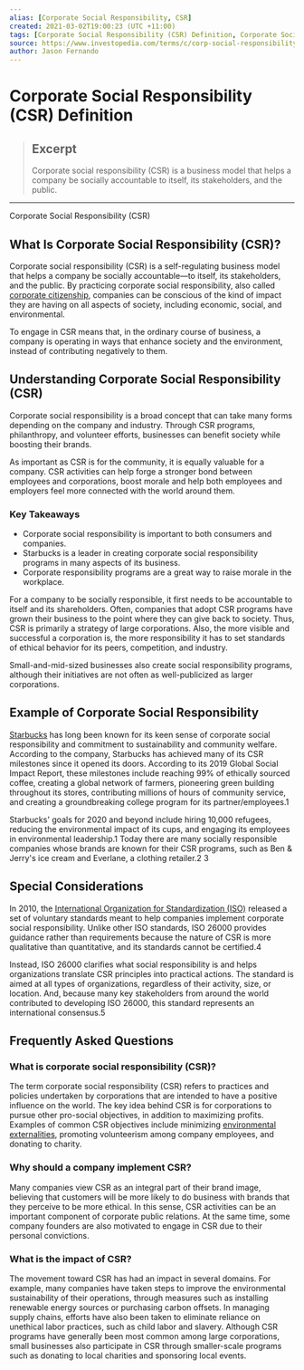 ```yaml
---
alias: [Corporate Social Responsibility, CSR]
created: 2021-03-02T19:00:23 (UTC +11:00)
tags: [Corporate Social Responsibility (CSR) Definition, Corporate Social Responsibility (CSR)]
source: https://www.investopedia.com/terms/c/corp-social-responsibility.asp
author: Jason Fernando
---
```


# Corporate Social Responsibility (CSR) Definition

> ## Excerpt
> Corporate social responsibility (CSR) is a business model that helps a company be socially accountable to itself, its stakeholders, and the public.

---

Corporate Social Responsibility (CSR)
## What Is Corporate Social Responsibility (CSR)?

Corporate social responsibility (CSR) is a self-regulating business model that helps a company be socially accountable—to itself, its stakeholders, and the public. By practicing corporate social responsibility, also called [corporate citizenship](https://www.investopedia.com/terms/c/corporatecitizenship.asp), companies can be conscious of the kind of impact they are having on all aspects of society, including economic, social, and environmental.

To engage in CSR means that, in the ordinary course of business, a company is operating in ways that enhance society and the environment, instead of contributing negatively to them.

## Understanding Corporate Social Responsibility (CSR)

Corporate social responsibility is a broad concept that can take many forms depending on the company and industry. Through CSR programs, philanthropy, and volunteer efforts, businesses can benefit society while boosting their brands.

As important as CSR is for the community, it is equally valuable for a company. CSR activities can help forge a stronger bond between employees and corporations, boost morale and help both employees and employers feel more connected with the world around them.

### Key Takeaways

-   Corporate social responsibility is important to both consumers and companies.
-   Starbucks is a leader in creating corporate social responsibility programs in many aspects of its business. 
-   Corporate responsibility programs are a great way to raise morale in the workplace. 

For a company to be socially responsible, it first needs to be accountable to itself and its shareholders. Often, companies that adopt CSR programs have grown their business to the point where they can give back to society. Thus, CSR is primarily a strategy of large corporations. Also, the more visible and successful a corporation is, the more responsibility it has to set standards of ethical behavior for its peers, competition, and industry.

Small-and-mid-sized businesses also create social responsibility programs, although their initiatives are not often as well-publicized as larger corporations.

## Example of Corporate Social Responsibility

[Starbucks](https://www.investopedia.com/articles/markets/120215/if-you-had-invested-right-after-starbucks-ipo.asp) has long been known for its keen sense of corporate social responsibility and commitment to sustainability and community welfare. According to the company, Starbucks has achieved many of its CSR milestones since it opened its doors. According to its 2019 Global Social Impact Report, these milestones include reaching 99% of ethically sourced coffee, creating a global network of farmers, pioneering green building throughout its stores, contributing millions of hours of community service, and creating a groundbreaking college program for its partner/employees.1

Starbucks' goals for 2020 and beyond include hiring 10,000 refugees, reducing the environmental impact of its cups, and engaging its employees in environmental leadership.1 Today there are many socially responsible companies whose brands are known for their CSR programs, such as Ben & Jerry's ice cream and Everlane, a clothing retailer.2 3

## Special Considerations

In 2010, the [International Organization for Standardization (ISO)](https://www.investopedia.com/terms/i/international-organization-for-standardization-iso.asp) released a set of voluntary standards meant to help companies implement corporate social responsibility. Unlike other ISO standards, ISO 26000 provides guidance rather than requirements because the nature of CSR is more qualitative than quantitative, and its standards cannot be certified.4

Instead, ISO 26000 clarifies what social responsibility is and helps organizations translate CSR principles into practical actions. The standard is aimed at all types of organizations, regardless of their activity, size, or location. And, because many key stakeholders from around the world contributed to developing ISO 26000, this standard represents an international consensus.5

## Frequently Asked Questions

### What is corporate social responsibility (CSR)?

The term corporate social responsibility (CSR) refers to practices and policies undertaken by corporations that are intended to have a positive influence on the world. The key idea behind CSR is for corporations to pursue other pro-social objectives, in addition to maximizing profits. Examples of common CSR objectives include minimizing [environmental externalities](https://www.investopedia.com/terms/e/externality.asp), promoting volunteerism among company employees, and donating to charity.

### Why should a company implement CSR?

Many companies view CSR as an integral part of their brand image, believing that customers will be more likely to do business with brands that they perceive to be more ethical. In this sense, CSR activities can be an important component of corporate public relations. At the same time, some company founders are also motivated to engage in CSR due to their personal convictions.

### What is the impact of CSR?

The movement toward CSR has had an impact in several domains. For example, many companies have taken steps to improve the environmental sustainability of their operations, through measures such as installing renewable energy sources or purchasing carbon offsets. In managing supply chains, efforts have also been taken to eliminate reliance on unethical labor practices, such as child labor and slavery. Although CSR programs have generally been most common among large corporations, small businesses also participate in CSR through smaller-scale programs such as donating to local charities and sponsoring local events.
